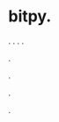 # bitpy.
.
.
.
.












.






















































.
























.



























.































































